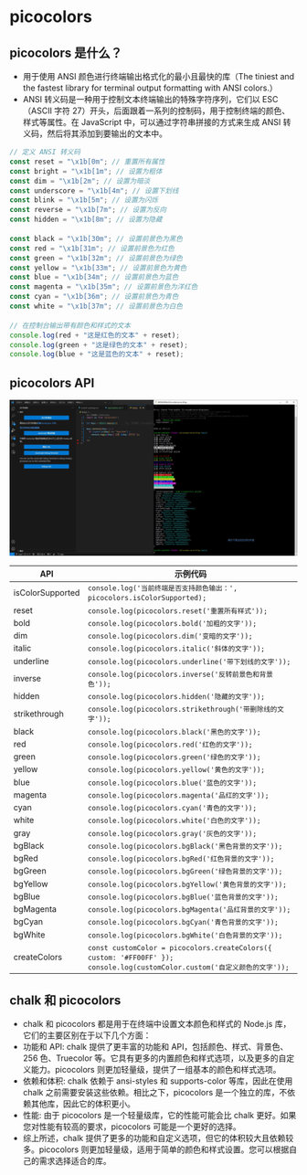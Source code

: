 # picocolors

## picocolors 是什么？

- 用于使用 ANSI 颜色进行终端输出格式化的最小且最快的库（The tiniest and the fastest library for terminal output formatting with ANSI colors.）
- ANSI 转义码是一种用于控制文本终端输出的特殊字符序列，它们以 ESC（ASCII 字符 27）开头，后面跟着一系列的控制码，用于控制终端的颜色、样式等属性。在 JavaScript 中，可以通过字符串拼接的方式来生成 ANSI 转义码，然后将其添加到要输出的文本中。

```javascript
// 定义 ANSI 转义码
const reset = "\x1b[0m"; // 重置所有属性
const bright = "\x1b[1m"; // 设置为粗体
const dim = "\x1b[2m"; // 设置为暗淡
const underscore = "\x1b[4m"; // 设置下划线
const blink = "\x1b[5m"; // 设置为闪烁
const reverse = "\x1b[7m"; // 设置为反向
const hidden = "\x1b[8m"; // 设置为隐藏

const black = "\x1b[30m"; // 设置前景色为黑色
const red = "\x1b[31m"; // 设置前景色为红色
const green = "\x1b[32m"; // 设置前景色为绿色
const yellow = "\x1b[33m"; // 设置前景色为黄色
const blue = "\x1b[34m"; // 设置前景色为蓝色
const magenta = "\x1b[35m"; // 设置前景色为洋红色
const cyan = "\x1b[36m"; // 设置前景色为青色
const white = "\x1b[37m"; // 设置前景色为白色

// 在控制台输出带有颜色和样式的文本
console.log(red + "这是红色的文本" + reset);
console.log(green + "这是绿色的文本" + reset);
console.log(blue + "这是蓝色的文本" + reset);
```

## picocolors API

![picocolors](./imgs/picocolors.jpg)

| API              | 示例代码                                                                                                                   |
| ---------------- | -------------------------------------------------------------------------------------------------------------------------- |
| isColorSupported | `console.log('当前终端是否支持颜色输出：', picocolors.isColorSupported);`                                                  |
| reset            | `console.log(picocolors.reset('重置所有样式'));`                                                                           |
| bold             | `console.log(picocolors.bold('加粗的文字'));`                                                                              |
| dim              | `console.log(picocolors.dim('变暗的文字'));`                                                                               |
| italic           | `console.log(picocolors.italic('斜体的文字'));`                                                                            |
| underline        | `console.log(picocolors.underline('带下划线的文字'));`                                                                     |
| inverse          | `console.log(picocolors.inverse('反转前景色和背景色'));`                                                                   |
| hidden           | `console.log(picocolors.hidden('隐藏的文字'));`                                                                            |
| strikethrough    | `console.log(picocolors.strikethrough('带删除线的文字'));`                                                                 |
| black            | `console.log(picocolors.black('黑色的文字'));`                                                                             |
| red              | `console.log(picocolors.red('红色的文字'));`                                                                               |
| green            | `console.log(picocolors.green('绿色的文字'));`                                                                             |
| yellow           | `console.log(picocolors.yellow('黄色的文字'));`                                                                            |
| blue             | `console.log(picocolors.blue('蓝色的文字'));`                                                                              |
| magenta          | `console.log(picocolors.magenta('品红的文字'));`                                                                           |
| cyan             | `console.log(picocolors.cyan('青色的文字'));`                                                                              |
| white            | `console.log(picocolors.white('白色的文字'));`                                                                             |
| gray             | `console.log(picocolors.gray('灰色的文字'));`                                                                              |
| bgBlack          | `console.log(picocolors.bgBlack('黑色背景的文字'));`                                                                       |
| bgRed            | `console.log(picocolors.bgRed('红色背景的文字'));`                                                                         |
| bgGreen          | `console.log(picocolors.bgGreen('绿色背景的文字'));`                                                                       |
| bgYellow         | `console.log(picocolors.bgYellow('黄色背景的文字'));`                                                                      |
| bgBlue           | `console.log(picocolors.bgBlue('蓝色背景的文字'));`                                                                        |
| bgMagenta        | `console.log(picocolors.bgMagenta('品红背景的文字'));`                                                                     |
| bgCyan           | `console.log(picocolors.bgCyan('青色背景的文字'));`                                                                        |
| bgWhite          | `console.log(picocolors.bgWhite('白色背景的文字'));`                                                                       |
| createColors     | `const customColor = picocolors.createColors({ custom: '#FF00FF' }); console.log(customColor.custom('自定义颜色的文字'));` |

## chalk 和 picocolors

- chalk 和 picocolors 都是用于在终端中设置文本颜色和样式的 Node.js 库，它们的主要区别在于以下几个方面：
- 功能和 API: chalk 提供了更丰富的功能和 API，包括颜色、样式、背景色、256 色、Truecolor 等。它具有更多的内置颜色和样式选项，以及更多的自定义能力。picocolors 则更加轻量级，提供了一组基本的颜色和样式选项。
- 依赖和体积: chalk 依赖于 ansi-styles 和 supports-color 等库，因此在使用 chalk 之前需要安装这些依赖。相比之下，picocolors 是一个独立的库，不依赖其他库，因此它的体积更小。
- 性能: 由于 picocolors 是一个轻量级库，它的性能可能会比 chalk 更好。如果您对性能有较高的要求，picocolors 可能是一个更好的选择。
- 综上所述，chalk 提供了更多的功能和自定义选项，但它的体积较大且依赖较多。picocolors 则更加轻量级，适用于简单的颜色和样式设置。您可以根据自己的需求选择适合的库。
